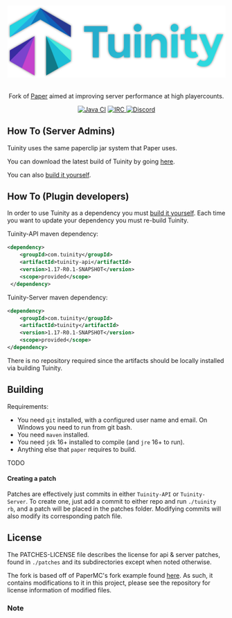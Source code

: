 <div align=center>
    <!-- ./blob/master/tuinity-logo.webp -->
    <img src="./tuinity-logo.webp" width="512">
    <br /><br />
    <p>Fork of <a href="https://github.com/PaperMC/Paper">Paper</a> aimed at improving server performance at high playercounts.</p>
    <a href="https://ci.codemc.io/job/Spottedleaf/job/Tuinity/"><img alt="Java CI" src="https://github.com/Spottedleaf/Tuinity/workflows/Java%20CI/badge.svg"></a>
    <a href="https://irc.spi.gt/iris/?channels=tuinity">
        <img alt="IRC" src="https://img.shields.io/badge/irc-%23tuinity-%23DF8826">
    </a>
    <a href="https://discord.gg/tuinity">
        <img alt="Discord" src="https://img.shields.io/badge/discord-discord.gg%2Ftuinity-%237289da">
    </a>
</div>

## How To (Server Admins)
Tuinity uses the same paperclip jar system that Paper uses.

You can download the latest build of Tuinity by going [here](https://ci.codemc.io/job/Spottedleaf/job/Tuinity/).

You can also [build it yourself](https://github.com/Tuinity/Tuinity#building).

## How To (Plugin developers)
In order to use Tuinity as a dependency you must [build it yourself](https://github.com/Tuinity/Tuinity#building).
Each time you want to update your dependency you must re-build Tuinity.

Tuinity-API maven dependency:
```xml
<dependency>
    <groupId>com.tuinity</groupId>
    <artifactId>tuinity-api</artifactId>
    <version>1.17-R0.1-SNAPSHOT</version>
    <scope>provided</scope>
 </dependency>
 ```

Tuinity-Server maven dependency:
```xml
<dependency>
    <groupId>com.tuinity</groupId>
    <artifactId>tuinity</artifactId>
    <version>1.17-R0.1-SNAPSHOT</version>
    <scope>provided</scope>
</dependency>
```

There is no repository required since the artifacts should be locally installed
via building Tuinity.

## Building

Requirements:
- You need `git` installed, with a configured user name and email. 
   On Windows you need to run from git bash.
- You need `maven` installed.
- You need `jdk` 16+ installed to compile (and `jre` 16+ to run).
- Anything else that `paper` requires to build.

TODO

#### Creating a patch
Patches are effectively just commits in either `Tuinity-API` or `Tuinity-Server`.
To create one, just add a commit to either repo and run `./tuinity rb`, and a
patch will be placed in the patches folder. Modifying commits will also modify its
corresponding patch file.

## License
The PATCHES-LICENSE file describes the license for api & server patches,
found in `./patches` and its subdirectories except when noted otherwise.

The fork is based off of PaperMC's fork example found [here](https://github.com/PaperMC/paperweight-examples).
As such, it contains modifications to it in this project, please see the repository for license information
of modified files.
### Note


